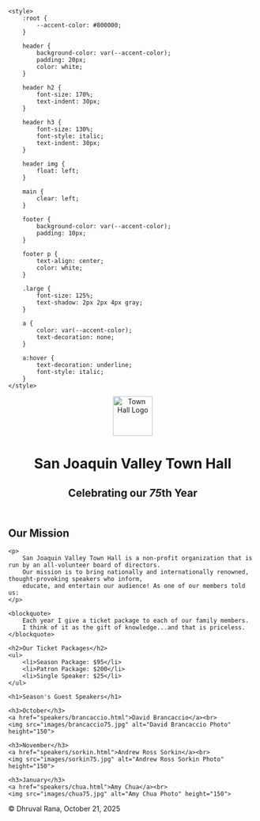 <!DOCTYPE html>
<html lang="en">
<head>
    <meta charset="UTF-8">
    <meta name="viewport" content="width=device-width, initial-scale=1.0">
    <title>San Joaquin Valley Town Hall</title>
    <link rel="icon" href="images/favicon.ico">
    <link rel="stylesheet" href="styles/main.css">

    <style>
        :root {
            --accent-color: #800000;
        }

        header {
            background-color: var(--accent-color);
            padding: 20px;
            color: white;
        }

        header h2 {
            font-size: 170%;
            text-indent: 30px;
        }

        header h3 {
            font-size: 130%;
            font-style: italic;
            text-indent: 30px;
        }

        header img {
            float: left;
        }

        main {
            clear: left;
        }

        footer {
            background-color: var(--accent-color);
            padding: 10px;
        }

        footer p {
            text-align: center;
            color: white;
        }

        .large {
            font-size: 125%;
            text-shadow: 2px 2px 4px gray;
        }

        a {
            color: var(--accent-color);
            text-decoration: none;
        }

        a:hover {
            text-decoration: underline;
            font-style: italic;
        }
    </style>
</head>
<body>
<header>
    <img src="images/town_hall_logo.gif" alt="Town Hall Logo" height="80">
    <h1>San Joaquin Valley Town Hall</h1>
    <h2>Celebrating our <em class="large">75</em>th Year</h2>
</header>

<main>
    <h2>Our Mission</h2>

    <p>
        San Joaquin Valley Town Hall is a non-profit organization that is run by an all-volunteer board of directors.
        Our mission is to bring nationally and internationally renowned, thought-provoking speakers who inform,
        educate, and entertain our audience! As one of our members told us:
    </p>

    <blockquote>
        Each year I give a ticket package to each of our family members.
        I think of it as the gift of knowledge...and that is priceless.
    </blockquote>

    <h2>Our Ticket Packages</h2>
    <ul>
        <li>Season Package: $95</li>
        <li>Patron Package: $200</li>
        <li>Single Speaker: $25</li>
    </ul>

    <h1>Season's Guest Speakers</h1>

    <h3>October</h3>
    <a href="speakers/brancaccio.html">David Brancaccio</a><br>
    <img src="images/brancaccio75.jpg" alt="David Brancaccio Photo" height="150">

    <h3>November</h3>
    <a href="speakers/sorkin.html">Andrew Ross Sorkin</a><br>
    <img src="images/sorkin75.jpg" alt="Andrew Ross Sorkin Photo" height="150">

    <h3>January</h3>
    <a href="speakers/chua.html">Amy Chua</a><br>
    <img src="images/chua75.jpg" alt="Amy Chua Photo" height="150">
</main>

<footer>
    <p>&copy; Dhruval Rana, October 21, 2025</p>
</footer>
</body>
</html>
